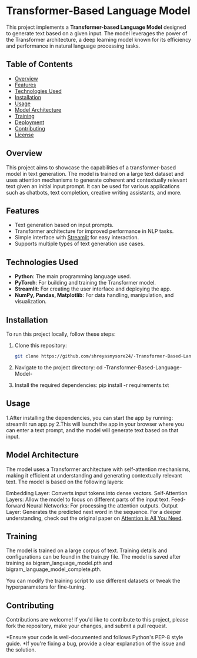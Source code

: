 # Transformer-Based Language Model

This project implements a **Transformer-based Language Model** designed to generate text based on a given input. The model leverages the power of the Transformer architecture, a deep learning model known for its efficiency and performance in natural language processing tasks.

## Table of Contents

- [Overview](#overview)
- [Features](#features)
- [Technologies Used](#technologies-used)
- [Installation](#installation)
- [Usage](#usage)
- [Model Architecture](#model-architecture)
- [Training](#training)
- [Deployment](#deployment)
- [Contributing](#contributing)
- [License](#license)

## Overview

This project aims to showcase the capabilities of a transformer-based model in text generation. The model is trained on a large text dataset and uses attention mechanisms to generate coherent and contextually relevant text given an initial input prompt. It can be used for various applications such as chatbots, text completion, creative writing assistants, and more.

## Features

- Text generation based on input prompts.
- Transformer architecture for improved performance in NLP tasks.
- Simple interface with [Streamlit](https://streamlit.io/) for easy interaction.
- Supports multiple types of text generation use cases.

## Technologies Used

- **Python**: The main programming language used.
- **PyTorch**: For building and training the Transformer model.
- **Streamlit**: For creating the user interface and deploying the app.
- **NumPy, Pandas, Matplotlib**: For data handling, manipulation, and visualization.

## Installation

To run this project locally, follow these steps:

1. Clone this repository:
   ```bash
   git clone https://github.com/shreyasmysore24/-Transformer-Based-Language-Model-.git

2. Navigate to the project directory:
   cd -Transformer-Based-Language-Model-

3. Install the required dependencies:
    pip install -r requirements.txt

## Usage

1.After installing the dependencies, you can start the app by running:
    streamlit run app.py
2.This will launch the app in your browser where you can enter a text prompt, and the model will generate text based on that input.

## Model Architecture

The model uses a Transformer architecture with self-attention mechanisms, making it efficient at understanding and generating contextually relevant text. The model is based on the following layers:

Embedding Layer: Converts input tokens into dense vectors.
Self-Attention Layers: Allow the model to focus on different parts of the input text.
Feed-forward Neural Networks: For processing the attention outputs.
Output Layer: Generates the predicted next word in the sequence.
For a deeper understanding, check out the original paper on [Attention is All You Need](#https://arxiv.org/pdf/1706.03762).

## Training

The model is trained on a large corpus of text. Training details and configurations can be found in the train.py file. The model is saved after training as bigram_language_model.pth and bigram_language_model_complete.pth.

You can modify the training script to use different datasets or tweak the hyperparameters for fine-tuning.

## Contributing

Contributions are welcome! If you'd like to contribute to this project, please fork the repository, make your changes, and submit a pull request.

*Ensure your code is well-documented and follows Python's PEP-8 style guide.
*If you're fixing a bug, provide a clear explanation of the issue and the solution.
